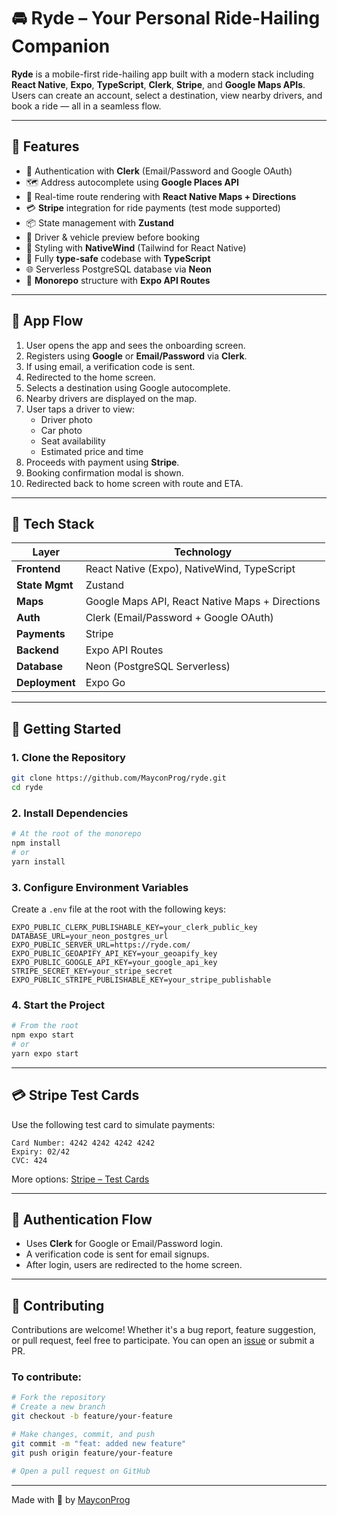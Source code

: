
# 🚘 Ryde – Your Personal Ride-Hailing Companion

**Ryde** is a mobile-first ride-hailing app built with a modern stack including **React Native**, **Expo**, **TypeScript**, **Clerk**, **Stripe**, and **Google Maps APIs**. Users can create an account, select a destination, view nearby drivers, and book a ride — all in a seamless flow.

---

## 📱 Features

- 🔐 Authentication with **Clerk** (Email/Password and Google OAuth)
- 🗺️ Address autocomplete using **Google Places API**
- 🧭 Real-time route rendering with **React Native Maps + Directions**
- 💳 **Stripe** integration for ride payments (test mode supported)
- 📦 State management with **Zustand**
- 📸 Driver & vehicle preview before booking
- 🎨 Styling with **NativeWind** (Tailwind for React Native)
- 🧠 Fully **type-safe** codebase with **TypeScript**
- 🌐 Serverless PostgreSQL database via **Neon**
- 🚀 **Monorepo** structure with **Expo API Routes**

---

## 🔄 App Flow

1. User opens the app and sees the onboarding screen.
2. Registers using **Google** or **Email/Password** via **Clerk**.
3. If using email, a verification code is sent.
4. Redirected to the home screen.
5. Selects a destination using Google autocomplete.
6. Nearby drivers are displayed on the map.
7. User taps a driver to view:
   - Driver photo
   - Car photo
   - Seat availability
   - Estimated price and time
8. Proceeds with payment using **Stripe**.
9. Booking confirmation modal is shown.
10. Redirected back to home screen with route and ETA.

---

## 🧰 Tech Stack

| Layer         | Technology                                        |
|---------------|---------------------------------------------------|
| **Frontend**  | React Native (Expo), NativeWind, TypeScript       |
| **State Mgmt**| Zustand                                           |
| **Maps**      | Google Maps API, React Native Maps + Directions   |
| **Auth**      | Clerk (Email/Password + Google OAuth)             |
| **Payments**  | Stripe                                            |
| **Backend**   | Expo API Routes                                   |
| **Database**  | Neon (PostgreSQL Serverless)                      |
| **Deployment**| Expo Go                                           |

---

## 🚀 Getting Started

### 1. Clone the Repository

```bash
git clone https://github.com/MayconProg/ryde.git
cd ryde
```

### 2. Install Dependencies

```bash
# At the root of the monorepo
npm install
# or
yarn install
```

### 3. Configure Environment Variables

Create a `.env` file at the root with the following keys:

```env
EXPO_PUBLIC_CLERK_PUBLISHABLE_KEY=your_clerk_public_key
DATABASE_URL=your_neon_postgres_url
EXPO_PUBLIC_SERVER_URL=https://ryde.com/
EXPO_PUBLIC_GEOAPIFY_API_KEY=your_geoapify_key
EXPO_PUBLIC_GOOGLE_API_KEY=your_google_api_key
STRIPE_SECRET_KEY=your_stripe_secret
EXPO_PUBLIC_STRIPE_PUBLISHABLE_KEY=your_stripe_publishable
```

### 4. Start the Project

```bash
# From the root
npm expo start
# or
yarn expo start
```

---

## 💳 Stripe Test Cards

Use the following test card to simulate payments:

```
Card Number: 4242 4242 4242 4242  
Expiry: 02/42  
CVC: 424
```

More options: [Stripe – Test Cards](https://stripe.com/docs/testing#international-cards)

---

## 🔐 Authentication Flow

- Uses **Clerk** for Google or Email/Password login.
- A verification code is sent for email signups.
- After login, users are redirected to the home screen.

---

## 🙌 Contributing

Contributions are welcome! Whether it's a bug report, feature suggestion, or pull request, feel free to participate. You can open an [issue](https://github.com/MayconProg/ryde/issues) or submit a PR.

### To contribute:

```bash
# Fork the repository
# Create a new branch
git checkout -b feature/your-feature

# Make changes, commit, and push
git commit -m "feat: added new feature"
git push origin feature/your-feature

# Open a pull request on GitHub
```

---

Made with 💙 by [MayconProg](https://github.com/MayconProg)
